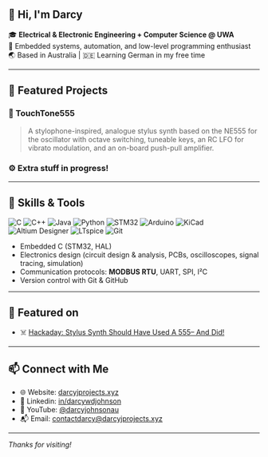 ## 👋 Hi, I'm Darcy

🎓 **Electrical & Electronic Engineering + Computer Science @ UWA**  
🔧 Embedded systems, automation, and low-level programming enthusiast  
🌏 Based in Australia | 🇩🇪 Learning German in my free time

---

## 🔨 Featured Projects

### 🎹 TouchTone555
> A stylophone-inspired, analogue stylus synth based on the NE555 for the oscillator with octave switching, tuneable keys, an RC LFO for vibrato modulation, and an on-board push-pull amplifier.

### ⚙️ Extra stuff in progress! 

---

## 🧰 Skills & Tools

![C](https://img.shields.io/badge/C-00599C?style=flat&logo=c&logoColor=white)
![C++](https://img.shields.io/badge/C++-00599C?style=flat&logo=cplusplus&logoColor=white)
![Java](https://img.shields.io/badge/Java-007396?style=flat&logo=openjdk&logoColor=white)
![Python](https://img.shields.io/badge/Python-3776AB?style=flat&logo=python&logoColor=white)
![STM32](https://img.shields.io/badge/STM32-03234B?style=flat&logo=stmicroelectronics&logoColor=white)
![Arduino](https://img.shields.io/badge/Arduino-00979D?style=flat&logo=arduino&logoColor=white)
![KiCad](https://img.shields.io/badge/KiCad-314CB0?style=flat&logo=kicad&logoColor=white)
![Altium Designer](https://img.shields.io/badge/Altium-AC7B00?style=flat&logo=altiumdesigner&logoColor=white)
![LTspice](https://img.shields.io/badge/LTspice-A12035?style=flat&logo=ltspice&logoColor=white)
![Git](https://img.shields.io/badge/Git-F05032?style=flat&logo=git&logoColor=white)

- Embedded C (STM32, HAL)
- Electronics design (circuit design & analysis, PCBs, oscilloscopes, signal tracing, simulation)
- Communication protocols: **MODBUS RTU**, UART, SPI, I²C
- Version control with Git & GitHub

---

## 📰 Featured on

- ☠️ [Hackaday: Stylus Synth Should Have Used A 555– And Did!](https://hackaday.com/?p=780752)

---

## 📫 Connect with Me

- 🌐 Website: [darcyjprojects.xyz](http://darcyjprojects.xyz)
- 🏢 Linkedin: [in/darcywdjohnson](https://www.linkedin.com/in/darcywdjohnson/)
- 🎥 YouTube: [@darcyjohnsonau](https://www.youtube.com/@darcyjohnsonau)
- 📬 Email: [contactdarcy@darcyjprojects.xyz](mailto:contactdarcy@darcyjprojects.xyz)

---

_Thanks for visiting!_
